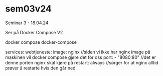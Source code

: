 # sem03v24
Seminar 3 - 18.04.24


Ser på Docker Compose V2

docker compose
docker-compose

services:
    webtjeneste:
        image: nginx //siden vi ikke har nginx image på maskinen vil docker compose gjøre det for oss
        port: 
         - "8080:80" //det er denne porten nginx skal kjøre på
        restart: always //sørger for at nginx alltid prøver å restarte hvis den går ned
